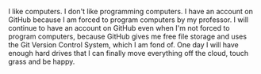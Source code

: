 I like computers. I don't like programming computers. I have an account on GitHub because I am forced to program computers by my professor. I will continue to have an account on GitHub even when I'm not forced to program computers, because GitHub gives me free file storage and uses the Git Version Control System, which I am fond of. One day I will have enough hard drives that I can finally move everything off the cloud, touch grass and be happy.
